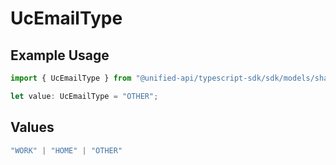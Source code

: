 # UcEmailType

## Example Usage

```typescript
import { UcEmailType } from "@unified-api/typescript-sdk/sdk/models/shared";

let value: UcEmailType = "OTHER";
```

## Values

```typescript
"WORK" | "HOME" | "OTHER"
```